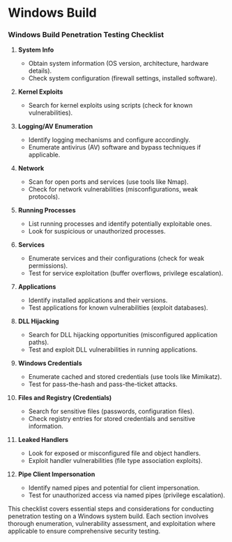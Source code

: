 # Windows Build

### Windows Build Penetration Testing Checklist

1. **System Info**
   - Obtain system information (OS version, architecture, hardware details).
   - Check system configuration (firewall settings, installed software).

2. **Kernel Exploits**
   - Search for kernel exploits using scripts (check for known vulnerabilities).

3. **Logging/AV Enumeration**
   - Identify logging mechanisms and configure accordingly.
   - Enumerate antivirus (AV) software and bypass techniques if applicable.

4. **Network**
   - Scan for open ports and services (use tools like Nmap).
   - Check for network vulnerabilities (misconfigurations, weak protocols).

5. **Running Processes**
   - List running processes and identify potentially exploitable ones.
   - Look for suspicious or unauthorized processes.

6. **Services**
   - Enumerate services and their configurations (check for weak permissions).
   - Test for service exploitation (buffer overflows, privilege escalation).

7. **Applications**
   - Identify installed applications and their versions.
   - Test applications for known vulnerabilities (exploit databases).

8. **DLL Hijacking**
   - Search for DLL hijacking opportunities (misconfigured application paths).
   - Test and exploit DLL vulnerabilities in running applications.

9. **Windows Credentials**
   - Enumerate cached and stored credentials (use tools like Mimikatz).
   - Test for pass-the-hash and pass-the-ticket attacks.

10. **Files and Registry (Credentials)**
    - Search for sensitive files (passwords, configuration files).
    - Check registry entries for stored credentials and sensitive information.

11. **Leaked Handlers**
    - Look for exposed or misconfigured file and object handlers.
    - Exploit handler vulnerabilities (file type association exploits).

12. **Pipe Client Impersonation**
    - Identify named pipes and potential for client impersonation.
    - Test for unauthorized access via named pipes (privilege escalation).

This checklist covers essential steps and considerations for conducting penetration testing on a Windows system build. Each section involves thorough enumeration, vulnerability assessment, and exploitation where applicable to ensure comprehensive security testing.